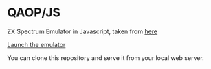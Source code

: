 # QAOP/JS
ZX Spectrum Emulator in Javascript, taken from [here](http://torinak.com/qaop)

[Launch the emulator](https://eldevelopo.github.io/qaop/qaop.html)

You can clone this repository and serve it from your local web server.


